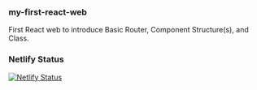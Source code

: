 ### my-first-react-web
First React web to introduce Basic Router, Component Structure(s), and Class.

### Netlify Status
[![Netlify Status](https://api.netlify.com/api/v1/badges/25a51b8c-05a4-4650-a868-9cffbc86ae6f/deploy-status)](https://app.netlify.com/sites/wahidrizka/deploys)
